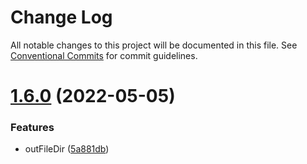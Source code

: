 # Change Log

All notable changes to this project will be documented in this file.
See [Conventional Commits](https://conventionalcommits.org) for commit guidelines.

# [1.6.0](https://github.com/the-man-in-the-high-castle/ttypescript/compare/v1.5.5...v1.6.0) (2022-05-05)


### Features

* outFileDir ([5a881db](https://github.com/the-man-in-the-high-castle/ttypescript/commit/5a881dbf38f9babe38c9d3e96e8e37c133468d83))

